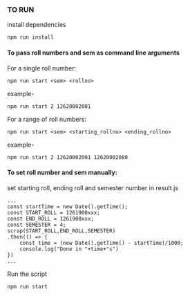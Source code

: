 ### TO RUN
install dependencies
```
npm run install
```

#### To pass roll numbers and sem as command line arguments 
For a single roll number:
```
npm run start <sem> <rollno>
```
example-
```
npm run start 2 12620002001
```

For a range of roll numbers:
```
npm run start <sem> <starting_rollno> <ending_rollno>
```
example-
```
npm run start 2 12620002001 12620002080
```

#### To set roll number and sem manually:
set starting roll, ending roll and semester number in result.js
```
...
const startTime = new Date().getTime();
const START_ROLL = 1261900xxx;
const END_ROLL = 1261900xxx;
const SEMESTER = 4;
scrap(START_ROLL,END_ROLL,SEMESTER)
.then(() => {
    const time = (new Date().getTime() - startTime)/1000;
    console.log("Done in "+time+"s")
})
...
```

Run the script
```
npm run start
```
